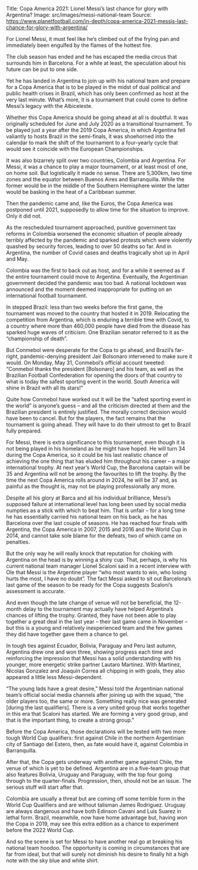 Title: Copa America 2021: Lionel Messi’s last chance for glory with Argentina?
Image: src/images/messi-national-team
Source: https://www.planetfootball.com/in-depth/copa-america-2021-messis-last-chance-for-glory-with-argentina/

For Lionel Messi, it must feel like he’s climbed out of the frying pan and immediately been engulfed by the flames of the hottest fire.

The club season has ended and he has escaped the media circus that surrounds him in Barcelona. For a while at least, the speculation about his future can be put to one side.

Yet he has landed in Argentina to join up with his national team and prepare for a Copa America that is to be played in the midst of dual political and public health crises in Brazil, which has only been confirmed as host at the very last minute. What’s more, it is a tournament that could come to define Messi’s legacy with the Albiceleste.

Whether this Copa America should be going ahead at all is doubtful. It was originally scheduled for June and July 2020 as a transitional tournament. To be played just a year after the 2019 Copa America, in which Argentina fell valiantly to hosts Brazil in the semi-finals, it was shoehorned into the calendar to mark the shift of the tournament to a four-yearly cycle that would see it coincide with the European Championships.

It was also bizarrely split over two countries, Colombia and Argentina. For Messi, it was a chance to play a major tournament, or at least most of one, on home soil. But logistically it made no sense. There are 5,300km, two time zones and the equator between Buenos Aires and Barranquilla. While the former would be in the middle of the Southern Hemisphere winter the latter would be basking in the heat of a Caribbean summer.

Then the pandemic came and, like the Euros, the Copa America was postponed until 2021, supposedly to allow time for the situation to improve. Only it did not.

As the rescheduled tournament approached, punitive government tax reforms in Colombia worsened the economic situation of people already terribly affected by the pandemic and sparked protests which were violently quashed by security forces, leading to over 50 deaths so far. And in Argentina, the number of Covid cases and deaths tragically shot up in April and May.

Colombia was the first to back out as host, and for a while it seemed as if the entire tournament could move to Argentina. Eventually, the Argentinian government decided the pandemic was too bad. A national lockdown was announced and the moment deemed inappropriate for putting on an international football tournament.

In stepped Brazil: less than two weeks before the first game, the tournament was moved to the country that hosted it in 2019. Relocating the competition from Argentina, which is enduring a terrible time with Covid, to a country where more than 460,000 people have died from the disease has sparked huge waves of criticism. One Brazilian senator referred to it as the “championship of death”.

But Conmebol were desperate for the Copa to go ahead, and Brazil’s far-right, pandemic-denying president Jair Bolsonaro intervened to make sure it would. On Monday, May 31, Conmebol’s official account tweeted: “Conmebol thanks the president [Bolsonaro] and his team, as well as the Brazilian Football Confederation for opening the doors of that country to what is today the safest sporting event in the world. South America will shine in Brazil with all its stars!”

Quite how Conmebol have worked out it will be the “safest sporting event in the world” is anyone’s guess – and all the criticism directed at them and the Brazilian president is entirely justified. The morally correct decision would have been to cancel. But for the players, the fact remains that the tournament is going ahead. They will have to do their utmost to get to Brazil fully prepared.

For Messi, there is extra significance to this tournament, even though it is not being played in his homeland as he might have hoped. He will turn 34 during the Copa America, so it could be his last realistic chance of achieving the one thing that has eluded him throughout his career – a major international trophy.
At next year’s World Cup, the Barcelona captain will be 35 and Argentina will not be among the favourites to lift the trophy. By the time the next Copa America rolls around in 2024, he will be 37 and, as painful as the thought is, may not be playing professionally any more.

Despite all his glory at Barca and all his individual brilliance, Messi’s supposed failure at international level has long been used by social media numpties as a stick with which to beat him. That is unfair – for a long time he has essentially carried his national team on his back, as he has Barcelona over the last couple of seasons. He has reached four finals with Argentina, the Copa America in 2007, 2015 and 2016 and the World Cup in 2014, and cannot take sole blame for the defeats, two of which came on penalties.

But the only way he will really knock that reputation for choking with Argentina on the head is by winning a shiny cup. That, perhaps, is why his current national team manager Lionel Scaloni said in a recent interview with Ole that Messi is the Argentine player “who most wants to win, who losing hurts the most, I have no doubt”. The fact Messi asked to sit out Barcelona’s last game of the season to be ready for the Copa suggests Scaloni’s assessment is accurate.

And even though the late change of venue will not be beneficial, the 12-month delay to the tournament may actually have helped Argentina’s chances of lifting the trophy. Granted, they have not been able to play together a great deal in the last year – their last game came in November – but this is a young and relatively inexperienced team and the few games they did have together gave them a chance to gel.

In tough ties against Ecuador, Bolivia, Paraguay and Peru last autumn, Argentina drew one and won three, showing progress each time and reinforcing the impression that Messi has a solid understanding with his younger, more energetic strike partner Lautaro Martinez. With Martinez, Nicolas Gonzalez and Joaquin Correa all chipping in with goals, they also appeared a little less Messi-dependent.

“The young lads have a great desire,” Messi told the Argentinian national team’s official social media channels after joining up with the squad, “the older players too, the same or more. Something really nice was generated [during the last qualifiers]. There is a very united group that works together in this era that Scaloni has started. We are forming a very good group, and that is the important thing, to create a strong group.”

Before the Copa America, those declarations will be tested with two more tough World Cup qualifiers: first against Chile in the northern Argentinian city of Santiago del Estero, then, as fate would have it, against Colombia in Barranquilla.

After that, the Copa gets underway with another game against Chile, the venue of which is yet to be defined. Argentina are in a five-team group that also features Bolivia, Uruguay and Paraguay, with the top four going through to the quarter-finals. Progression, then, should not be an issue. The serious stuff will start after that.

Colombia are usually a threat but are coming off some terrible form in the World Cup Qualifiers and are without talisman James Rodriguez. Uruguay are always dangerous and have both Edinson Cavani and Luis Suarez in lethal form. Brazil, meanwhile, now have home advantage but, having won the Copa in 2019, may see this extra edition as a chance to experiment before the 2022 World Cup.

And so the scene is set for Messi to have another real go at breaking his national team hoodoo. The opportunity is coming in circumstances that are far from ideal, but that will surely not diminish his desire to finally hit a high note with the sky blue and white shirt.